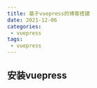 ```yaml
---
title: 基于vuepress的博客搭建
date: 2021-12-06
categories:
 - vuepress
tags:
 - vuepress
---
```


## 安装vuepress














